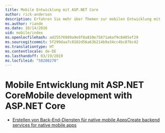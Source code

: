 ```yaml
---
title: Mobile Entwicklung mit ASP.NET Core
author: rick-anderson
description: Erfahren Sie mehr über Themen zur mobilen Entwicklung mit ASP.NET Core.
ms.author: riande
ms.date: 10/14/2016
uid: mobile/index
ms.openlocfilehash: ad25576989a9e9f8a810e75871a6af9c0405ef29
ms.sourcegitcommit: 5f299daa7c8102d56a63b214b9a34cc4bc87bc42
ms.translationtype: HT
ms.contentlocale: de-DE
ms.lasthandoff: 03/19/2019
ms.locfileid: "58208270"
---
```

# <a name="mobile-development-with-aspnet-core"></a><span data-ttu-id="7fc10-103">Mobile Entwicklung mit ASP.NET Core</span><span class="sxs-lookup"><span data-stu-id="7fc10-103">Mobile development with ASP.NET Core</span></span>

* [<span data-ttu-id="7fc10-104">Erstellen von Back-End-Diensten für native mobile Apps</span><span class="sxs-lookup"><span data-stu-id="7fc10-104">Create backend services for native mobile apps</span></span>](native-mobile-backend.md)
